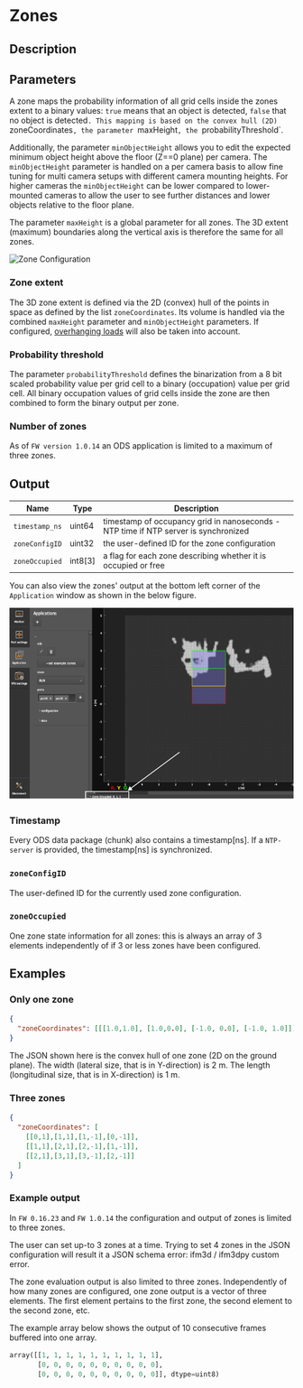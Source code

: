 
# Zones 

## Description

## Parameters

A zone maps the probability information of all grid cells inside the zones extent to a binary values: `true` means that an object is detected, `false` that no object is detected`.
This mapping is based on the convex hull (2D) `zoneCoordinates`, the parameter `maxHeight`, the `probabilityThreshold`.

Additionally, the parameter `minObjectHeight` allows you to edit the expected minimum object height above the floor (Z==0 plane) per camera. The `minObjectHeight` parameter is handled on a per camera basis to allow fine tuning for multi camera setups with different camera mounting heights. For higher cameras the `minObjectHeight` can be lower compared to lower-mounted cameras to allow the user to see further distances and lower objects relative to the floor plane.

The parameter `maxHeight` is a global parameter for all zones. The 3D extent (maximum) boundaries along the vertical axis is therefore the same for all zones.

![Zone Configuration](img/set_example_zones.gif)

### Zone extent

The 3D zone extent is defined via the 2D (convex) hull of the points in space as defined by the list `zoneCoordinates`. Its volume is handled via the combined `maxHeight` parameter and `minObjectHeight` parameters. If configured, [overhanging loads](OverhangingLoads/overhanging_loads.md) will also be taken into account.

### Probability threshold

The parameter `probabilityThreshold` defines the binarization from a 8 bit scaled probability value per grid cell to a binary (occupation) value per grid cell.
All binary occupation values of grid cells inside the zone are then combined to form the binary output per zone.

### Number of zones
As of `FW version 1.0.14` an ODS application is limited to a maximum of three zones.

## Output

| Name         | Type    | Description                                                                  |
| ------------ | ------- | ---------------------------------------------------------------------------- |
| `timestamp_ns` | uint64  | timestamp of occupancy grid in nanoseconds - NTP time if NTP server is synchronized |
| `zoneConfigID` | uint32  | the user-defined ID for the zone configuration                               |
| `zoneOccupied` | int8[3] | a flag for each zone describing whether it is occupied or free               |

You can also view the zones' output at the bottom left corner of the `Application` window as shown in the below figure.

![Zone Output](img/zone_output_iVA.png)

### Timestamp

Every ODS data package (chunk) also contains a timestamp[ns]. If a `NTP-server` is provided, the timestamp[ns] is synchronized.

### `zoneConfigID`

The user-defined ID for the currently used zone configuration.

### `zoneOccupied`

One zone state information for all zones: this is always an array of 3 elements independently of if 3 or less zones have been configured.


## Examples
### Only one zone
```json
{
  "zoneCoordinates": [[[1.0,1.0], [1.0,0.0], [-1.0, 0.0], [-1.0, 1.0]]]
}
```

The JSON shown here is the convex hull of one zone (2D on the ground plane).
The width (lateral size, that is in Y-direction) is 2 m. The length (longitudinal size, that is in X-direction) is 1 m.

### Three zones
```json
{
  "zoneCoordinates": [
    [[0,1],[1,1],[1,-1],[0,-1]],
    [[1,1],[2,1],[2,-1],[1,-1]],
    [[2,1],[3,1],[3,-1],[2,-1]]
  ]
}
```
### Example output
In `FW 0.16.23` and `FW 1.0.14` the configuration and output of zones is limited to three zones.

The user can set up-to 3 zones at a time. Trying to set 4 zones in the JSON configuration will result it a JSON schema error: ifm3d / ifm3dpy custom error.

The zone evaluation output is also limited to three zones. Independently of how many zones are configured, one zone output is a vector of three elements.
The first element pertains to the first zone, the second element to the second zone, etc.

The example array below shows the output of 10 consecutive frames buffered into one array.
```python
array([[1, 1, 1, 1, 1, 1, 1, 1, 1, 1],
       [0, 0, 0, 0, 0, 0, 0, 0, 0, 0],
       [0, 0, 0, 0, 0, 0, 0, 0, 0, 0]], dtype=uint8)

```